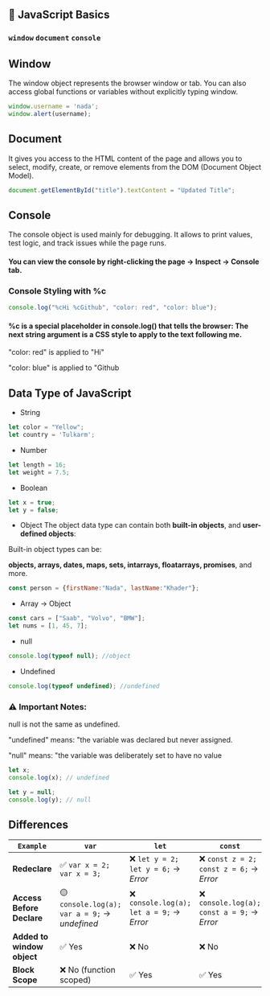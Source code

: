 ## 📘 JavaScript Basics  
### **`window`  `document` `console`**




## Window

The window object represents the browser window or tab. You can also access global functions or variables without explicitly typing window.

```javascript
window.username = 'nada';
window.alert(username);

```


## Document
It gives you access to the HTML content of the page and allows you to select, modify, create, or remove elements from the DOM (Document Object Model).


```javascript
document.getElementById("title").textContent = "Updated Title";
```


## Console
The console object is used mainly for debugging. It allows to print values, test logic, and track issues while the page runs.

####   You can view the console by right-clicking the page → Inspect → Console tab.

### Console Styling with %c 

```javascript
console.log("%cHi %cGithub", "color: red", "color: blue");
```

#### %c is a special placeholder in console.log() that tells the browser: The next string argument is a CSS style to apply to the text following me.

"color: red" is applied to "Hi"

"color: blue" is applied to "Github



## Data Type of JavaScript 

- String


```javascript
let color = "Yellow";
let country = 'Tulkarm';
```

- Number
```javascript
let length = 16;
let weight = 7.5;
```

- Boolean
```javascript
let x = true;
let y = false;
```

- Object
The object data type can contain both **built-in objects**, and **user-defined objects**:

Built-in object types can be:

**objects, arrays, dates, maps, sets, intarrays, floatarrays, promises**, and more.
```javascript
const person = {firstName:"Nada", lastName:"Khader"};
```

- Array -> Object
```javascript
const cars = ["Saab", "Volvo", "BMW"];
let nums = [1, 45, 7];
```

- null
```javascript
console.log(typeof null); //object
```

- Undefined

```javascript
console.log(typeof undefined); //undefined
```
### ⚠️ Important Notes:
null is not the same as undefined.

"undefined" means: "the variable was declared but never assigned.

"null" means: "the variable was deliberately set to have no value
```javascript
let x;
console.log(x); // undefined

let y = null;
console.log(y); // null

```



## Differences


| `Example`               | `var`                              | `let`                                | `const`                             |
|-------------------------|-------------------------------------|--------------------------------------|-------------------------------------|
| **Redeclare**           | ✅ `var x = 2; var x = 3;`           | ❌ `let y = 2; let y = 6;` → *Error*  | ❌ `const z = 2; const z = 6;` → *Error* |
| **Access Before Declare** | 🟡 `console.log(a); var a = 9;` → *undefined* | ❌ `console.log(a); let a = 9;` → *Error* | ❌ `console.log(a); const a = 9;` → *Error* |
| **Added to window object** | ✅ Yes                           | ❌ No                                 | ❌ No                                 |
| **Block Scope**         | ❌ No (function scoped)              | ✅ Yes                                | ✅ Yes                                |

